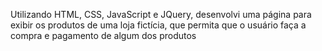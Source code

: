 Utilizando HTML, CSS, JavaScript e JQuery, desenvolvi uma página para exibir os produtos de uma loja fictícia, que permita que o usuário faça a compra e pagamento de algum dos produtos